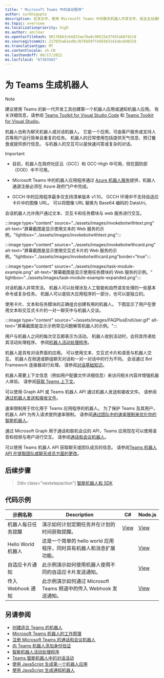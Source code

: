 ```yaml
---
title: " Microsoft Teams 中的自动程序"
author: surbhigupta
description: 在本文中，使用 Microsoft Teams 中的聊天机器人共享文件、发送主动通知、交互式卡片、呼叫、调用机器人命令、IVR。
ms.topic: overview
ms.localizationpriority: high
ms.author: anclear
ms.openlocfilehash: 90176b63c64d23ae76a8c98515e37455ab0742c0
ms.sourcegitcommit: 217025a61ed9c3b76b507fe95563142abc6d0318
ms.translationtype: MT
ms.contentlocale: zh-CN
ms.lasthandoff: 08/17/2022
ms.locfileid: "67363502"
---
```

# <a name="build-bots-for-teams"></a>为 Teams 生成机器人

> [!NOTE]
> 建议使用 Teams 的新一代开发工具创建第一个机器人应用或通知机器人应用。 有关详细信息，请参阅 [Teams Toolkit for Visual Studio Code](../toolkit/teams-toolkit-fundamentals.md) 和 [Teams Toolkit for Visual Studio](../toolkit/teams-toolkit-overview-visual-studio.md)。

机器人也称为聊天机器人或对话机器人。 它是一个应用，可由客户服务或支持人员等用户运行简单且重复的任务。 机器人的日常使用包括提供天气信息、预订餐食或提供旅行信息。 与机器人的交互可以是快速问答或复杂的对话。

> [!IMPORTANT]
>
> * 目前，机器人在政府社区云（GCC）和 GCC-High 中可用，但在国防部（DOD）中不可用。
>
> * Microsoft Teams 中的机器人应用程序通过 [Azure 机器人服务](/azure/bot-service/how-to-deploy-gov-cloud-high)提供，机器人通道注册必须在 Azure 政府门户中完成。
>
> * GCCH 中的应用程序最多仅支持清单版本 v1.10。 GCCH 环境中不支持自适应卡片中的图像 URL。 可以将图像 URL 替换为 Base64 编码的 DataUri。

会话机器人允许用户通过文本、交互卡和任务模块与 web 服务进行交互。

:::image type="content" source="../assets/images/invokebotwithtext.png" alt-text="屏幕截图是显示使用文本的 Web 服务的示例。"lightbox="../assets/images/invokebotwithtext.png":::

:::image type="content" source="../assets/images/invokebotwithcard.png" alt-text="屏幕截图是显示使用交互式卡片的 Web 服务的示例。"lightbox="../assets/images/invokebotwithcard.png"border="true":::

:::image type="content" source="../assets/images/task-module-example.png" alt-text="屏幕截图是显示使用任务模块的 Web 服务的示例。" lightbox="../assets/images/task-module-example-expanded.png":::

对话机器人非常灵活。 机器人可以处理涉及人工智能和自然语言处理的一些基本命令或复杂任务。 机器人可以是较大应用程序的一部分，也可以是独立的。

使用卡片、文本和任务模块的正确组合创建有用的机器人。 下图显示了用户在使用文本和交互式卡片的一对一聊天中与机器人交谈。

:::image type="content" source="~/assets/images/FAQPlusEndUser.gif" alt-text="屏幕截图是显示示例常见问题解答机器人的示例。":::

用户与机器人之间的每次交互都表示为活动。 机器人收到活动时，会将其传递给其活动处理程序。 参阅[机器人活动处理程序](~/bots/bot-basics.md)。

机器人是具有对话界面的应用。 可以使用文本、交互式卡片和语音与机器人交互。 机器人在频道或群组聊天对话和一对一对话中的行为不同。 会话通过 Bot Framework 连接器进行处理。 请参阅[对话基础知识](~/bots/how-to/conversations/conversation-basics.md)。

机器人需要上下文信息（例如用户配置文件详细信息）来访问相关内容并增强机器人体验。 请参阅[获取 Teams 上下文](~/bots/how-to/get-teams-context.md)。

可以使用 Graph API 或 Teams 机器人 API 通过机器人发送和接收文件。 请参阅[通过机器人发送和接收文件](~/bots/how-to/bots-filesv4.md)。

速率限制用于优化用于 Teams 应用程序的机器人。 为了保护 Teams 及其用户，机器人 API 为传入请求提供速率限制。 请参阅[通过团队中的速率限制来优化你的智能机器人](~/bots/how-to/rate-limit.md)。

通过 Microsoft Graph 用于通话和联机会议的 API，Teams 应用现在可以使用语音和视频与用户进行交互。 请参阅[通话和会议机器人](~/bots/calls-and-meetings/calls-meetings-bots-overview.md)。

可以使用 Teams 机器人 API 获取聊天或团队成员的信息。 请参阅[Teams 机器人 API 在提取团队或聊天成员方面的更改](~/resources/team-chat-member-api-changes.md)。

<!--- TBD: For quick scanning, see if the above information can be itemized as a list.
--->

## <a name="next-step"></a>后续步骤

> [!div class="nextstepaction"]
> [智能机器人和 SDK](~/bots/bot-features.md)

## <a name="code-samples"></a>代码示例

|示例名称 | Description | C# | Node.js |
|----------------|-----------------|--------------|--------------|
| 机器人每日任务提醒| 演示如何计划定期任务并在计划的时间获取提醒。 | [View](https://github.com/OfficeDev/Microsoft-Teams-Samples/tree/main/samples/bot-daily-task-reminder/csharp) | [View](https://github.com/OfficeDev/Microsoft-Teams-Samples/tree/main/samples/bot-daily-task-reminder/nodejs) |
| Hello World机器人 | 这是一个简单的 hello world 应用程序，同时具有机器人和消息扩展功能。 |  | [View](https://github.com/OfficeDev/TeamsFx-Samples/tree/v1.0.0/hello-world-bot) |
| 自适应卡片通知 | 此示例演示如何使用机器人使用不同的自适应卡片发送通知。 |  | [View](https://github.com/OfficeDev/TeamsFx-Samples/tree/v1.0.0/adaptive-card-notification) |
| 传入 Webhook 通知 | 此示例演示如何通过 Microsoft Teams 频道中的传入 Webhook 发送通知。 |  | [View](https://github.com/OfficeDev/TeamsFx-Samples/tree/v1.0.0/incoming-webhook-notification) |

## <a name="see-also"></a>另请参阅

* [创建适合 Teams 的机器人](../resources/bot-v3/bots-create.md)
* [Microsoft Teams 机器人的工作原理](/azure/bot-service/bot-builder-basics-teams)
* [注册 Microsoft Teams 的通话和会议机器人](~/bots/calls-and-meetings/registering-calling-bot.md)
* [向 Teams 机器人添加身份验证](~/bots/how-to/authentication/add-authentication.md)
* [智能机器人活动处理程序](~/bots/bot-basics.md)
* [Teams 智能机器人中的对话活动](~/bots/how-to/conversations/subscribe-to-conversation-events.md)
* [使用 JavaScript 生成第一个机器人应用](../sbs-gs-bot.yml)
* [使用 JavaScript 生成通知机器人](../sbs-gs-notificationbot.yml)
